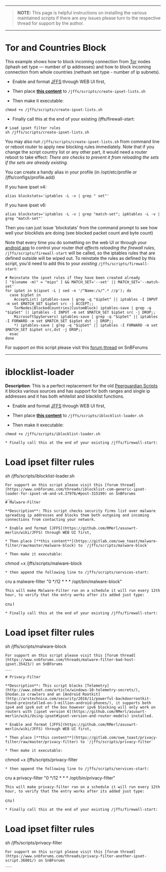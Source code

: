 ___
> **NOTE:** This page is helpful instructions on installing the various maintained scripts if there are any issues please turn to the respective thread for support by the author.
___

# Tor and Countries Block 

This example shows how to block incoming connection from [Tor](https://www.torproject.org/) nodes (iphash set type — number of ip addresses) and how to block incoming connection from whole countries (nethash set type - number of ip subnets). 

* Enable and format [JFFS](https://github.com/RMerl/asuswrt-merlin/wiki/JFFS) through WEB UI first,

* Then place [**this content**](https://raw.githubusercontent.com/shounak-de/iblocklist-loader/master/create-ipset-lists.sh) to `/jffs/scripts/create-ipset-lists.sh`

* Then make it executable:
```
chmod +x /jffs/scripts/create-ipset-lists.sh
```
* Finally call this at the end of your existing /jffs/firewall-start:
```
# Load ipset filter rules
sh /jffs/scripts/create-ipset-lists.sh
```

You may also run `/jffs/scripts/create-ipset-lists.sh` from command line or reboot router to apply new blocking rules immediately. Note that if you change the script country list or any other part, it would need a router reboot to take effect: _There are checks to prevent it from reloading the sets if the sets are already existing._

You can create a handy alias in your profile (in /opt/etc/profile or /jffs/configs/profile.add)

If you have ipset v4:
```
alias blockstats='iptables -L -v | grep " set"'
```
If you have ipset v6:
```
alias blockstats='iptables -L -v | grep "match-set"; ip6tables -L -v | grep "match-set"'
```
Then you can just issue 'blockstats' from the command prompt to see how well your blocklists are doing (see blocked packet count and byte count)

Note that every time you do something on the web UI or through your [android app](https://play.google.com/store/apps/details?id=com.asus.aihome) to control your router _that affects reloading the firewall rules_, `/jffs/scripts/firewall-start` will be called, so the iptables rules that are defined outside will be wiped out. To reinstate the rules as defined by this script, you'd need to add this to your _existing_ `/jffs/scripts/firewall-start`:
```
# Reinstate the ipset rules if they have been created already
[ "$(uname -m)" = "mips" ] && MATCH_SET='--set' || MATCH_SET='--match-set'
for ipSet in $(ipset -L | sed -n '/^Name:/s/^.* //p'); do
  case $ipSet in
    AcceptList) iptables-save | grep -q "$ipSet" || iptables -I INPUT -m set $MATCH_SET $ipSet src -j ACCEPT;;
    TorNodes|BlockedCountries|CustomBlock) iptables-save | grep -q "$ipSet" || iptables -I INPUT -m set $MATCH_SET $ipSet src -j DROP;;
    MicrosoftSpyServers) iptables-save | grep -q "$ipSet" || iptables -I FORWARD -m set $MATCH_SET $ipSet dst -j DROP;;
    *) iptables-save | grep -q "$ipSet" || iptables -I FORWARD -m set $MATCH_SET $ipSet src,dst -j DROP;;
  esac
done
```
For support on this script please visit this [forum thread](https://www.snbforums.com/threads/country-blocking-script.36732/) on SnBForums

___

# iblocklist-loader

**Description**: This is a perfect replacement for the old [Peerguardian Scripts](https://github.com/RMerl/asuswrt-merlin/wiki/Peerguardian-Scripts) it blocks various sources and has support for both ranges and single ip addresses and it has both whitelist and blacklist functions.

* Enable and format [JFFS](https://github.com/RMerl/asuswrt-merlin/wiki/JFFS) through WEB UI first,

* Then place [**this content**](https://raw.githubusercontent.com/shounak-de/iblocklist-loader/master/iblocklist-loader.sh) to `/jffs/scripts/iblocklist-loader.sh`

* Then make it executable:
```
chmod +x /jffs/scripts/iblocklist-loader.sh

* Finally call this at the end of your existing /jffs/firewall-start:
```
# Load ipset filter rules
sh /jffs/scripts/iblocklist-loader.sh
```
For support on this script please visit this [forum thread](https://www.snbforums.com/threads/iblocklist-com-generic-ipset-loader-for-ipset-v6-and-v4.37976/#post-315199) on SnBForums
___
# Malware-Filter

**Description**: This script checks security firms list over malware spreading ip addresses and blocks them both outgoing and incoming connections from contacting your network.

* Enable and format [JFFS](https://github.com/RMerl/asuswrt-merlin/wiki/JFFS) through WEB UI first,

* Then place [**this content**](https://gitlab.com/swe_toast/malware-filter/raw/master/malware-block) to `/jffs/scripts/malware-block`

* Then make it executable:
```
chmod +x /jffs/scripts/malware-block
```
* then append the following line to /jffs/scripts/services-start:
```
cru a malware-filter "0 */12 * * * /opt/bin/malware-block"
```
This will make Malware-Filter run on a schedule it will run every 12th hour, to verify that the entry works after its added just type:

```
cru l
```
* Finally call this at the end of your existing /jffs/firewall-start:
```
# Load ipset filter rules
sh /jffs/scripts/malware-block
```
For support on this script please visit this [forum thread](https://www.snbforums.com/threads/malware-filter-bad-host-ipset.35423/) on SnBForums
___

# Privacy-Filter

**Description**: This script blocks [Telemetry](http://www.zdnet.com/article/windows-10-telemetry-secrets/), Shodan.io crawlers and an [Android Rootkit](http://arstechnica.com/security/2016/11/powerful-backdoorrootkit-found-preinstalled-on-3-million-android-phones/), it supports both ipv4 and ipv6 out of the box however ipv6 blocking will only work on routers with [ipset version 6](https://github.com/RMerl/asuswrt-merlin/wiki/Using-ipset#ipset-version-and-router-models) installed.

* Enable and format [JFFS](https://github.com/RMerl/asuswrt-merlin/wiki/JFFS) through WEB UI first,

* Then place [**this content**](https://gitlab.com/swe_toast/privacy-filter/raw/master/privacy-filter) to `/jffs/scripts/privacy-filter`

* Then make it executable:
```
chmod +x /jffs/scripts/privacy-filter
```
* then append the following line to /jffs/scripts/services-start:
```
cru a privacy-filter "0 */12 * * * /opt/bin/privacy-filter"
```
This will make privacy-filter run on a schedule it will run every 12th hour, to verify that the entry works after its added just type:

```
cru l
```
* Finally call this at the end of your existing /jffs/firewall-start:
```
# Load ipset filter rules
sh /jffs/scripts/privacy-filter
```
For support on this script please visit this [forum thread](https://www.snbforums.com/threads/privacy-filter-another-ipset-script.36801/) on SnBForums
___